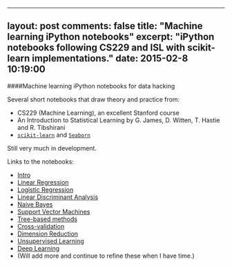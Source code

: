----
layout: post
comments: false
title: "Machine learning iPython notebooks"
excerpt: "iPython notebooks following CS229 and ISL with scikit-learn implementations."
date: 2015-02-8 10:19:00
----

####Machine learning iPython notebooks for data hacking

Several short notebooks that draw theory and practice from:

* CS229 (Machine Learning), an excellent Stanford course
* An Introduction to Statistical Learning by G. James, D. Witten, T. Hastie and R. Tibshirani
* [`scikit-learn`](http://scikit-learn.org/stable/) and [`Seaborn`](http://stanford.edu/~mwaskom/software/seaborn/)

Still very much in development.

Links to the notebooks:

* [Intro](http://nbviewer.ipython.org/github/lmart999/CS229_ISL/blob/master/Intro%20and%20Philosophy.ipynb)
* [Linear Regression](http://nbviewer.ipython.org/github/lmart999/CS229_ISL/blob/master/Linear%20Regression.ipynb)
* [Logistic Regression](http://nbviewer.ipython.org/github/lmart999/CS229_ISL/blob/master/Logistic%20Regression.ipynb)
* [Linear Discriminant Analysis](http://nbviewer.ipython.org/github/lmart999/CS229_ISL/blob/master/Linear%20Discriminant%20Analysis.ipynb)
* [Naive Bayes](http://nbviewer.ipython.org/github/lmart999/CS229_ISL/blob/master/Naive%20Bayes.ipynb)
* [Support Vector Machines](http://nbviewer.ipython.org/github/lmart999/CS229_ISL/blob/master/SVMs.ipynb)
* [Tree-based methods](http://nbviewer.ipython.org/github/lmart999/CS229_ISL/blob/master/Tree-based%20methods.ipynb)
* [Cross-validation](http://nbviewer.ipython.org/github/lmart999/CS229_ISL/blob/master/Cross-validation.ipynb)
* [Dimension Reduction](http://nbviewer.ipython.org/github/lmart999/CS229_ISL/blob/master/Dimension%20Reduction.ipynb)
* [Unsupervised Learning](http://nbviewer.ipython.org/github/lmart999/CS229_ISL/blob/master/Unsupervised%20learning.ipynb)
* [Deep Learning](http://nbviewer.ipython.org/github/lmart999/CS229_ISL/blob/master/Deep%20Learning.ipynb)
* (Will add more and continue to refine these when I have time.)